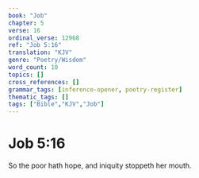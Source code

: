 ```yaml
---
book: "Job"
chapter: 5
verse: 16
ordinal_verse: 12968
ref: "Job 5:16"
translation: "KJV"
genre: "Poetry/Wisdom"
word_count: 10
topics: []
cross_references: []
grammar_tags: [inference-opener, poetry-register]
thematic_tags: []
tags: ["Bible","KJV","Job"]
---
```


# Job 5:16

So the poor hath hope, and iniquity stoppeth her mouth.
